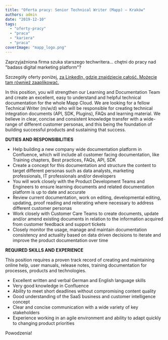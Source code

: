 ```yaml
---
title: "Oferta pracy: Senior Technical Writer (Mapp) – Kraków"
authors: admin
date: "2019-12-10"
tags:
  - "oferty-pracy"
  - "praca"
  - "kariera"
  - "praca"
coverImage: "mapp_logo.png"
---
```


Zaprzyjaźniona firma szuka starszego techwritera... chętni do pracy nad "badass
digital marketing platform"?

<!--truncate-->

Szczegóły oferty poniżej,
[za LinkedIn, gdzie znajdziecie całość. Możecie tam również zaaplikować.](https://www.linkedin.com/jobs/view/1595408504/)

In this position, you will strengthen our Learning and Documentation Team and
create an excellent, easy to understand and helpful technical documentation for
the whole Mapp Cloud. We are looking for a fellow Technical Writer (m/w/d) who
will be responsible for creating technical integration documents (API, SDK,
Plugins), FAQs and learning material. We believe in clear, concise and
consistent knowledge transfer with a wide-range of different customer personas,
and this being the foundation of building successful products and sustaining
that success.

**DUTIES AND RESPONSIBILITIES**

- Help building a new company wide documentation platform in Confluence, which
  will include all customer facing documentation, like Training chapters, Best
  practices, FAQs, API, SDK
- Create a concept for this documentation and structure the content to target
  different personas such as data analysts, marketing professionals, IT
  professionals and/or developers
- You will work closely with the Product Development Teams and Engineers to
  ensure learning documents and related documentation platform is up to date and
  accurate
- Review current documentation, work on editing, developmental editing,
  updating, proof reading and reiterating where necessary to address different
  customer personas
- Work closely with Customer Care Teams to create documents, update and/or amend
  existing documents in relation to the information acquired from customer
  feedback and support tickets
- Closely monitor the usage, manage and maintain documentation consistency and
  actuality based on data driven decisions to iterate and improve the product
  documentation over time

**REQUIRED SKILLS AND EXPERIENCE**

This position requires a proven track record of creating and maintaining online
help, user manuals, release notes, training documentation for processes,
products and technologies.

- Excellent written and verbal German and English language skills
- Very good knowledge in Confluence
- Ability to meet short deadlines without compromising content quality
- Good understanding of the SaaS business and customer intelligence concept
- Clear and concise communication with a wide variety of key stakeholders
- Experience working in an agile environment and ability to adapt quickly to
  changing product priorities

Powodzenia!

